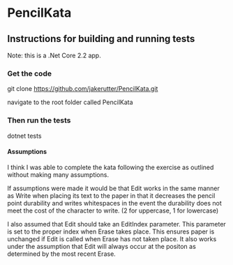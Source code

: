 # PencilKata

## Instructions for building and running tests
Note: this is a .Net Core 2.2 app.

### Get the code
git clone https://github.com/jakerutter/PencilKata.git

navigate to the root folder called PencilKata

### Then run the tests
dotnet tests


#### Assumptions
I think I was able to complete the kata following the exercise as outlined without making many assumptions.

If assumptions were made it would be that Edit works in the same manner as Write when placing its text to the paper in that it decreases the pencil point durability and writes whitespaces in the event the durability does not meet the cost of the character to write. (2 for uppercase, 1 for lowercase)

I also assumed that Edit should take an EditIndex parameter. This parameter is set to the proper index when Erase takes place. This ensures paper is unchanged if Edit is called when Erase has not taken place. It also works under the assumption that Edit will always occur at the positon as determined by the most recent Erase.

